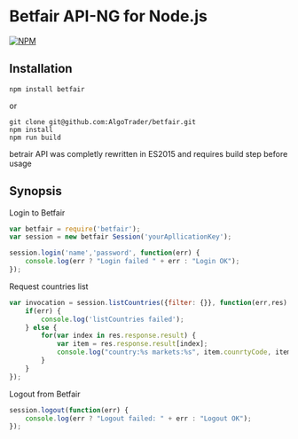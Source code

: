 Betfair API-NG for Node.js
================================================

[![NPM](https://nodei.co/npm/betfair.png?downloads=true)](https://nodei.co/npm/betfair/)

## Installation ##

    npm install betfair

or

    git clone git@github.com:AlgoTrader/betfair.git
    npm install
    npm run build

betrair API was completly rewritten in ES2015 and requires build step before usage

## Synopsis ##

Login to Betfair
```JavaScript
var betfair = require('betfair');
var session = new betfair Session('yourApllicationKey');

session.login('name','password', function(err) {
    console.log(err ? "Login failed " + err : "Login OK");
});
```

Request countries list
```JavaScript
var invocation = session.listCountries({filter: {}}, function(err,res) {
    if(err) {
        console.log('listCountries failed');
    } else {
        for(var index in res.response.result) {
            var item = res.response.result[index];
            console.log("country:%s markets:%s", item.counrtyCode, item.marketCount)
        }
    }
});
```

Logout from Betfair
```JavaScript
session.logout(function(err) {
    console.log(err ? "Logout failed: " + err : "Logout OK");
});
```
